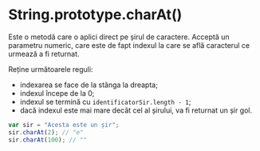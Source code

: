 # String.prototype.charAt()

Este o metodă care o aplici direct pe șirul de caractere. Acceptă un parametru numeric, care este de fapt indexul la care se află caracterul ce urmează a fi returnat.

Reține următoarele reguli:

-   indexarea se face de la stânga la dreapta;
-   indexul începe de la 0;
-   indexul se termină cu `identificatorSir.length - 1`;
-   dacă indexul este mai mare decât cel al șirului, va fi returnat un șir gol.

```javascript
var sir = "Acesta este un șir";
sir.charAt(2); // "e"
sir.charAt(100); // ""
```
